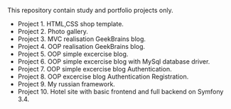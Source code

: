 This repository contain study and portfolio projects only. 

- Project  1. HTML,CSS shop template.
- Project  2. Photo gallery. 
- Project  3. MVC realisation GeekBrains blog.
- Project  4. OOP realisation GeekBrains blog.
- Project  5. OOP simple excercise blog.
- Project  6. OOP simple excercise blog with MySql database driver.
- Project  7. OOP simple excercise blog Authentication.
- Project  8. OOP excercise blog Authentication Registration.
- Project  9. My russian framework.
- Project 10. Hotel site with basic frontend and full backend on Symfony 3.4.
